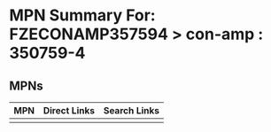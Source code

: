 



# MPN Summary For: FZECONAMP357594 > con-amp : 350759-4

## MPNs
  

|MPN|Direct Links|Search Links|
| :--- | :--- | :--- |
||||
